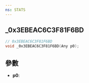 ```yaml
---
ns: STATS
---
```

## _0x3EBEAC6C3F81F6BD

```c
// 0x3EBEAC6C3F81F6BD
void _0x3EBEAC6C3F81F6BD(Any p0);
```


## 參數
* **p0**: 

